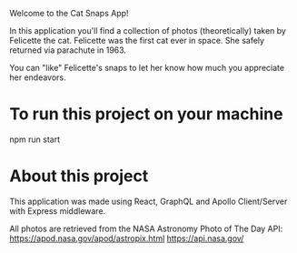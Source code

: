 Welcome to the Cat Snaps App!

In this application you'll find a collection of photos (theoretically) taken by Felicette the cat. Felicette was the first cat ever in space. She safely returned via parachute in 1963.

You can "like" Felicette's snaps to let her know how much you appreciate her endeavors.

# To run this project on your machine

npm run start

# About this project

This application was made using React, GraphQL and Apollo Client/Server with Express middleware.

All photos are retrieved from the NASA Astronomy Photo of The Day API:
https://apod.nasa.gov/apod/astropix.html
https://api.nasa.gov/

